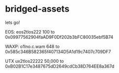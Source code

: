 # bridged-assets
 
 lets go!
 
EOS:
eos2tlos222 100
to
0x09977562904faAD9F0Df202b3bFC80035ebf5B74

WAXP:
o1lno.c.wam 648
to
0x585c346B582365f407134D5A1d19c7407c709DF7

UTX
ux2tlos22222 50,000
to
0xB02B1C17e3487675dD2649cdCb38D764EE8a367d
